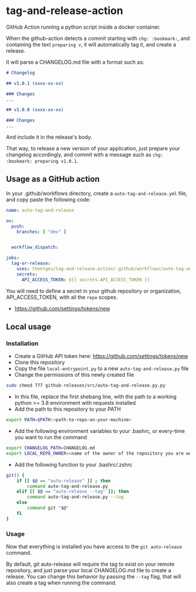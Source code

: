 # tag-and-release-action

GitHub Action running a python script inside a docker container.

When the github-action detects a commit starting with `chg: :bookmark:`, and containing the text `preparing v`, it will automatically tag it, and create a release.

It will parse a CHANGELOG.md file with a format such as:

```markdown
# Changelog

## v1.0.1 (xxxx-xx-xx)

### Changes
...

## v1.0.0 (xxxx-xx-xx)

### Changes
...

```

And include it in the release's body.

That way, to release a new version of your application, just prepare your changelog accordingly, and commit with a message such as `chg: :bookmark: preparing v1.0.1`.

## Usage as a GitHub action

In your .github/workflows directory, create a `auto-tag-and-release.yml` file, and copy paste the following code:

```yaml
name: auto-tag-and-release

on:
  push:
    branches: [ "dev" ]


  workflow_dispatch:

jobs:
  tag-or-release:
    uses: thentges/tag-and-release-action/.github/workflows/auto-tag-and-release.yml@v1
    secrets:
      API_ACCESS_TOKEN: ${{ secrets.API_ACCESS_TOKEN }}

```

You will need to define a secret in your github repository or organization, API_ACCESS_TOKEN, with all the `repo` scopes.
- https://github.com/settings/tokens/new

## Local usage

### Installation

- Create a GitHub API token here: https://github.com/settings/tokens/new
- Clone this repository
- Copy the file `local-entrypoint.py` to a new `auto-tag-and-release.py` file
- Change the permissions of this newly created file
```bash
sudo chmod 777 github-releases/src/auto-tag-and-release.py.py
```
- In this file, replace the first shebang line, with the path to a working python >= 3.8 environment with requests installed
- Add the path to this repository to your PATH
```bash
export PATH=$PATH:<path-to-repo-on-your-machine>
```
- Add the following environment variables to your .bashrc, or every-time you want to run the command
```bash
export CHANGELOG_PATH=CHANGELOG.md
export LOCAL_REPO_OWNER=<name of the owner of the repository you are working in> # can be overridden anytime
```
- Add the following function to your .bashrc/.zshrc
```bash
git() {
    if [[ $@ == "auto-release" ]] ; then
        command auto-tag-and-release.py
    elif [[ $@ == "auto-release --tag" ]]; then
        command auto-tag-and-release.py --tag
    else
        command git "$@"
    fi
}
```

### Usage

Now that everything is installed you have access to the `git auto-release` command.

By default, git auto-release will require the tag to exist on your remote repository, and just parse your local CHANGELOG.md file to create a release.
You can change this behavior by passing the `--tag` flag, that will also create a tag when running the command.

